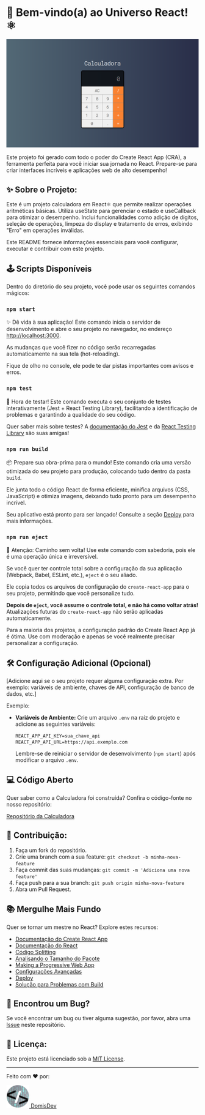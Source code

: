 
# 🚀 Bem-vindo(a) ao Universo React! ⚛️

![Calculadora em React](src/img/iMac-24-1120x630.png)

Este projeto foi gerado com todo o poder do Create React App (CRA), a ferramenta perfeita para você iniciar sua jornada no React. Prepare-se para criar interfaces incríveis e aplicações web de alto desempenho!

## ✨ Sobre o Projeto:

Este é um projeto calculadora em  React⚛️  que permite realizar operações aritméticas básicas. Utiliza useState para gerenciar o estado e useCallback para otimizar o desempenho. Inclui funcionalidades como adição de dígitos, seleção de operações, limpeza do display e tratamento de erros, exibindo "Erro" em operações inválidas.

Este README fornece informações essenciais para você configurar, executar e contribuir com este projeto.

## 🕹️ Scripts Disponíveis

Dentro do diretório do seu projeto, você pode usar os seguintes comandos mágicos:

### `npm start`

✨ Dê vida à sua aplicação! Este comando inicia o servidor de desenvolvimento e abre o seu projeto no navegador, no endereço [http://localhost:3000](http://localhost:3000).

As mudanças que você fizer no código serão recarregadas automaticamente na sua tela (hot-reloading).

Fique de olho no console, ele pode te dar pistas importantes com avisos e erros.

### `npm test`

🧪 Hora de testar! Este comando executa o seu conjunto de testes interativamente (Jest + React Testing Library), facilitando a identificação de problemas e garantindo a qualidade do seu código.

Quer saber mais sobre testes? A [documentação do Jest](https://jestjs.io/docs/getting-started) e da [React Testing Library](https://testing-library.com/docs/react-testing-library/intro/) são suas amigas!

### `npm run build`

📦 Prepare sua obra-prima para o mundo! Este comando cria uma versão otimizada do seu projeto para produção, colocando tudo dentro da pasta `build`.

Ele junta todo o código React de forma eficiente, minifica arquivos (CSS, JavaScript) e otimiza imagens, deixando tudo pronto para um desempenho incrível.

Seu aplicativo está pronto para ser lançado! Consulte a seção [Deploy](#-deploy) para mais informações.

### `npm run eject`

🚨 Atenção: Caminho sem volta! Use este comando com sabedoria, pois ele é uma operação única e irreversível.

Se você quer ter controle total sobre a configuração da sua aplicação (Webpack, Babel, ESLint, etc.), `eject` é o seu aliado.

Ele copia todos os arquivos de configuração do `create-react-app` para o seu projeto, permitindo que você personalize tudo.

**Depois de `eject`, você assume o controle total, e não há como voltar atrás!** Atualizações futuras do `create-react-app` não serão aplicadas automaticamente.

Para a maioria dos projetos, a configuração padrão do Create React App já é ótima. Use com moderação e apenas se você realmente precisar personalizar a configuração.

## 🛠️ Configuração Adicional (Opcional)

[Adicione aqui se o seu projeto requer alguma configuração extra. Por exemplo: variáveis de ambiente, chaves de API, configuração de banco de dados, etc.]

Exemplo:

*   **Variáveis de Ambiente:**
    Crie um arquivo `.env` na raiz do projeto e adicione as seguintes variáveis:

    ```
    REACT_APP_API_KEY=sua_chave_api
    REACT_APP_API_URL=https://api.exemplo.com
    ```

    Lembre-se de reiniciar o servidor de desenvolvimento (`npm start`) após modificar o arquivo `.env`.

## 💻 Código Aberto

Quer saber como a Calculadora foi construída? Confira o código-fonte no nosso repositório:

[Repositório da Calculadora](https://github.com/Domisnnet/calculadora-em-React)    

## 🤝 Contribuição:

1.  Faça um fork do repositório.
2.  Crie uma branch com a sua feature: `git checkout -b minha-nova-feature`
3.  Faça commit das suas mudanças: `git commit -m 'Adiciona uma nova feature'`
4.  Faça push para a sua branch: `git push origin minha-nova-feature`
5.  Abra um Pull Request.

## 📚 Mergulhe Mais Fundo

Quer se tornar um mestre no React? Explore estes recursos:

*   [Documentação do Create React App](https://create-react-app.dev/docs/getting-started)
*   [Documentação do React](https://reactjs.org/docs/getting-started.html)
*   [Código Splitting](https://reactjs.org/docs/code-splitting.html)
*   [Analisando o Tamanho do Pacote](https://create-react-app.dev/docs/analyzing-the-bundle-size/)
*   [Making a Progressive Web App](https://create-react-app.dev/docs/making-a-progressive-web-app/)
*   [Configurações Avançadas](https://create-react-app.dev/docs/advanced-configuration/)
*   [Deploy](https://create-react-app.dev/docs/deployment/)
*   [Solução para Problemas com Build](https://create-react-app.dev/docs/troubleshooting/)

## 🐛 Encontrou um Bug?

Se você encontrar um bug ou tiver alguma sugestão, por favor, abra uma [Issue](https://github.com/Domisnnet/calculadora-em-React/issues) neste repositório.

## 📝 Licença:

Este projeto está licenciado sob a [MIT License](LICENSE).

---

Feito com ❤️ por:

<a href="https://github.com/Domisnnet">
    <img src="src/img/DomisDev.png" width="60px" height="60px" alt="Acessar perfil GitHub">
    DomisDev
</a>